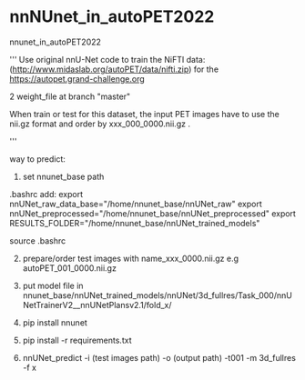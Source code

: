 # nnNUnet_in_autoPET2022
nnunet_in_autoPET2022

'''
Use original nnU-Net code to train the NiFTI data:(http://www.midaslab.org/autoPET/data/nifti.zip) for the https://autopet.grand-challenge.org 

2 weight_file at branch "master"

When train or test for this dataset, the input PET images have to use the nii.gz format and order by xxx_000_0000.nii.gz . 



'''


way to predict:

1. set nnunet_base path

.bashrc
add:
export nnUNet_raw_data_base="/home/nnunet_base/nnUNet_raw"
export nnUNet_preprocessed="/home/nnunet_base/nnUNet_preprocessed"
export RESULTS_FOLDER="/home/nnunet_base/nnUNet_trained_models"

source .bashrc


2. prepare/order test images with name_xxx_0000.nii.gz  e.g autoPET_001_0000.nii.gz 

3. put model file in nnunet_base/nnUNet_trained_models/nnUNet/3d_fullres/Task_000/nnUNetTrainerV2__nnUNetPlansv2.1/fold_x/


4. pip install nnunet
5. pip install -r requirements.txt
6. nnUNet_predict -i (test images path) -o (output path) -t001 -m 3d_fullres -f x

